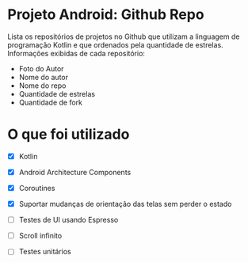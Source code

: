 # Projeto Android: Github Repo

Lista os repositórios de projetos no Github que utilizam a linguagem de programação Kotlin e que ordenados pela quantidade de estrelas. Informações exibidas de cada repositório:
- Foto do Autor
- Nome do autor
- Nome do repo 
- Quantidade de estrelas
- Quantidade de fork 

# O que foi utilizado

- [x] Kotlin
- [x]  Android Architecture Components
- [x]  Coroutines  
- [x]  Suportar mudanças de orientação das telas sem perder o estado
- [ ] Testes de UI usando Espresso  
- [ ] Scroll infinito  
- [ ] Testes unitários


